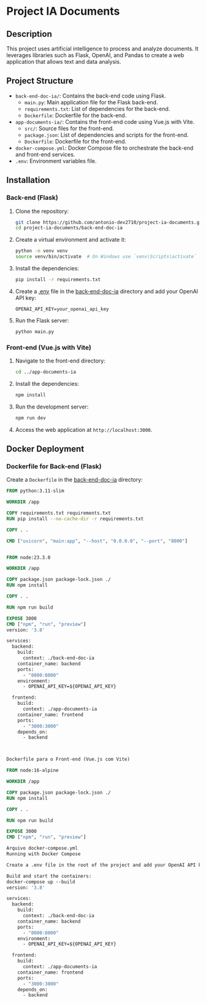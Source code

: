 # Project IA Documents

## Description
This project uses artificial intelligence to process and analyze documents. It leverages libraries such as Flask, OpenAI, and Pandas to create a web application that allows text and data analysis.

## Project Structure
- `back-end-doc-ia/`: Contains the back-end code using Flask.
  - `main.py`: Main application file for the Flask back-end.
  - `requirements.txt`: List of dependencies for the back-end.
  - `Dockerfile`: Dockerfile for the back-end.
- `app-documents-ia/`: Contains the front-end code using Vue.js with Vite.
  - `src/`: Source files for the front-end.
  - `package.json`: List of dependencies and scripts for the front-end.
  - `Dockerfile`: Dockerfile for the front-end.
- `docker-compose.yml`: Docker Compose file to orchestrate the back-end and front-end services.
- `.env`: Environment variables file.

## Installation

### Back-end (Flask)

1. Clone the repository:
    ```bash
    git clone https://github.com/antonio-dev2710/project-ia-documents.git
    cd project-ia-documents/back-end-doc-ia
    ```

2. Create a virtual environment and activate it:
    ```bash
    python -m venv venv
    source venv/bin/activate  # On Windows use `venv\Scripts\activate`
    ```

3. Install the dependencies:
    ```bash
    pip install -r requirements.txt
    ```

4. Create a [.env](http://_vscodecontentref_/0) file in the [back-end-doc-ia](http://_vscodecontentref_/1) directory and add your OpenAI API key:
    ```env
    OPENAI_API_KEY=your_openai_api_key
    ```

5. Run the Flask server:
    ```bash
    python main.py
    ```

### Front-end (Vue.js with Vite)

1. Navigate to the front-end directory:
    ```bash
    cd ../app-documents-ia
    ```

2. Install the dependencies:
    ```bash
    npm install
    ```

3. Run the development server:
    ```bash
    npm run dev
    ```

4. Access the web application at `http://localhost:3000`.

## Docker Deployment

### Dockerfile for Back-end (Flask)

Create a `Dockerfile` in the [back-end-doc-ia](http://_vscodecontentref_/2) directory:

```Dockerfile
FROM python:3.11-slim

WORKDIR /app

COPY requirements.txt requirements.txt
RUN pip install --no-cache-dir -r requirements.txt

COPY . .

CMD ["uvicorn", "main:app", "--host", "0.0.0.0", "--port", "8000"]


FROM node:23.3.0

WORKDIR /app

COPY package.json package-lock.json ./
RUN npm install

COPY . .

RUN npm run build

EXPOSE 3000
CMD ["npm", "run", "preview"]
version: '3.8'

services:
  backend:
    build:
      context: ./back-end-doc-ia
    container_name: backend
    ports:
      - "8000:8000"
    environment:
      - OPENAI_API_KEY=${OPENAI_API_KEY}

  frontend:
    build:
      context: ./app-documents-ia
    container_name: frontend
    ports:
      - "3000:3000"
    depends_on:
      - backend



Dockerfile para o Front-end (Vue.js com Vite)

FROM node:16-alpine

WORKDIR /app

COPY package.json package-lock.json ./
RUN npm install

COPY . .

RUN npm run build

EXPOSE 3000
CMD ["npm", "run", "preview"]

Arquivo docker-compose.yml
Running with Docker Compose

Create a .env file in the root of the project and add your OpenAI API key: <vscode_annotation details='xxxxxxxxxxxxxxxxxxxxxx'> </vscode_annotation> ```env OPENAI_API_KEY=your_openai_api_key

Build and start the containers:
docker-compose up --build
version: '3.8'

services:
  backend:
    build:
      context: ./back-end-doc-ia
    container_name: backend
    ports:
      - "8000:8000"
    environment:
      - OPENAI_API_KEY=${OPENAI_API_KEY}

  frontend:
    build:
      context: ./app-documents-ia
    container_name: frontend
    ports:
      - "3000:3000"
    depends_on:
      - backend
